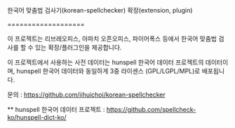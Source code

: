 한국어 맞춤법 검사기(korean-spellchecker) 확장(extension, plugin)

===================

이 프로젝트는 리브레오피스, 아파치 오픈오피스, 파이어폭스 등에서 한국어 맞춤법 
검사를 할 수 있는 확장/플러그인을 제공합니다.

이 프로젝트에서 사용하는 사전 데이터는 hunspell 한국어 데이터 프로젝트의 
데이터이며, hunspell 한국어 데이터와 동일하게 3중 라이센스 (GPL/LGPL/MPL)로 
배포됩니다.

문의 : https://github.com/jihuichoi/korean-spellchecker

** hunspell 한국어 데이터 프로젝트
: https://github.com/spellcheck-ko/hunspell-dict-ko/
